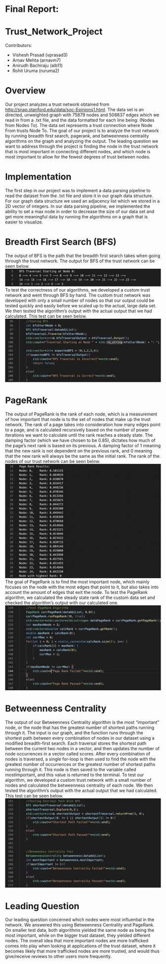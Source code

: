 # Final Report:

# Trust_Network_Project
Contributors:
* Vishesh Prasad (vprasad3)
* Arnav Mehta (arnavm7)
* Anirudh Bachiraju (alb11)
* Rohit Uruma (ruruma2)

# Overview
Our project analyzes a trust network obtained from http://snap.stanford.edu/data/soc-Epinions1.html. The data set is an directed, unweighted graph with 75879 nodes and 508837 edges which we read in from a .txt file, and the data formatted for each line being: (Nodes from	Nodes To). The data set represents a trust connection where Node From trusts Node To. The goal of our project is to analyze the trust network by running breadth first search, pagerank, and betweenness centrality algorithms on the graph and analyzing the output. The leading question we want to address through the project is finding the node in the trust network that is most important in connecting different nodes, and which node is most important to allow for the fewest degrees of trust between nodes.

# Implementation
The first step in our project was to implement a data parsing pipeline to read the dataset from the .txt file and store it in our graph data structure. For our graph data structure we used an adjacency list which we stored in a 2D vector of integers. In our data parsing pipeline, we implemented the ability to set a max node in order to decrease the size of our data set and get more meaningful data by running the algorithms on a graph that is easier to visualize.

# Breadth First Search (BFS)
The output of BFS is the path that the breadth first search takes when going through the trust network. The output for BFS of the trust network can be seen below.
![alt text](/Final_Deliverables/Final_Report_Images/BFS_Traversal.png)
To test the correctness of our algorithms, we developed a custom trust network and went through BFS by hand. The custom trust network was developed with only a small number of nodes so that our output could be tested quickly and easily before we scaled up to the actual, large data set. We then tested the algorithm’s output with the actual output that we had calculated. This test can be seen below.
![alt text](/Final_Deliverables/Final_Report_Images/BFS_Test.png)

# PageRank
The output of PageRank is the rank of each node, which is a measurement of how important that node is to the set of nodes that make up the trust network. The rank of a page takes into consideration how many edges point to a page, and is calculated recursively based on the number of power iterations we want to calculate until the rank reaches a steady state. The damping factor (which we have chosen to be 0.85), dictates how much of the page’s next rank is based on its previous. A damping factor of 1 meaning that the new rank is not dependent on the previous rank, and 0 meaning that the new rank will always be the same as the initial rank. The rank of the nodes of our trust network can be seen below. 
![alt text](/Final_Deliverables/Final_Report_Images/PageRank.png)
The goal of PageRank is to find the most important node, which mainly focuses on the node with the most edges that point to it, but also takes into account the amount of edges that exit the node. To test the PageRank algorithm, we calculated the steady state rank of the custom data set and checked the algorithm’s output with our calculated one.
![alt text](/Final_Deliverables/Final_Report_Images/PageRank_Test.png)

# Betweenness Centrality
The output of our Betweenness Centrality algorithm is the most “important” node, or the node that has the greatest number of shortest paths running through it. The input is our graph, and the function runs through the shortest path between every combination of nodes in our dataset using a modified breadth-first search. Each traversal stores the shortest path between the current two nodes in a vector, and then updates the number of node occurrences in a vector called scores. After every combination of nodes is traversed, a single for-loop is then used to find the node with the greatest number of occurrences or the greatest number of shortest paths running through it. This node is then saved to the variable called mostImportant, and this value is returned to the terminal. To test our algorithm, we developed a custom trust network with a small number of nodes and calculated the betweenness centrality of each node. We then tested the algorithm’s output with the actual output that we had calculated. This test can be seen below.
![alt text](/Final_Deliverables/Final_Report_Images/BC_Test.png)

# Leading Question
Our leading question concerned which nodes were most influential in the network. We answered this using Betweenness Centrality and PageRank. On smaller test data, both algorithms yielded the same node as being the most important, while on the bigger trust dataset, they yielded different nodes. The overall idea that more important nodes are more trafficked comes into play when looking at applications of the trust dataset, where it becomes likely that more trafficked nodes are more trusted, and would thus give/receive reviews to other users more frequently.
